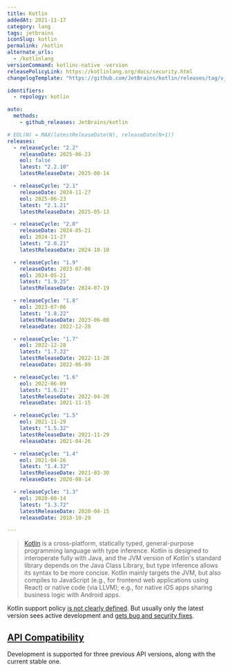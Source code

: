 ```yaml
---
title: Kotlin
addedAt: 2021-11-17
category: lang
tags: jetbrains
iconSlug: kotlin
permalink: /kotlin
alternate_urls:
  - /kotlinlang
versionCommand: kotlinc-native -version
releasePolicyLink: https://kotlinlang.org/docs/security.html
changelogTemplate: "https://github.com/JetBrains/kotlin/releases/tag/v__LATEST__"

identifiers:
  - repology: kotlin

auto:
  methods:
    - github_releases: JetBrains/kotlin

# EOL(N) = MAX(latestReleaseDate(N), releaseDate(N+1))
releases:
  - releaseCycle: "2.2"
    releaseDate: 2025-06-23
    eol: false
    latest: "2.2.10"
    latestReleaseDate: 2025-08-14

  - releaseCycle: "2.1"
    releaseDate: 2024-11-27
    eol: 2025-06-23
    latest: "2.1.21"
    latestReleaseDate: 2025-05-13

  - releaseCycle: "2.0"
    releaseDate: 2024-05-21
    eol: 2024-11-27
    latest: "2.0.21"
    latestReleaseDate: 2024-10-10

  - releaseCycle: "1.9"
    releaseDate: 2023-07-06
    eol: 2024-05-21
    latest: "1.9.25"
    latestReleaseDate: 2024-07-19

  - releaseCycle: "1.8"
    eol: 2023-07-06
    latest: "1.8.22"
    latestReleaseDate: 2023-06-08
    releaseDate: 2022-12-28

  - releaseCycle: "1.7"
    eol: 2022-12-28
    latest: "1.7.22"
    latestReleaseDate: 2022-11-28
    releaseDate: 2022-06-09

  - releaseCycle: "1.6"
    eol: 2022-06-09
    latest: "1.6.21"
    latestReleaseDate: 2022-04-20
    releaseDate: 2021-11-15

  - releaseCycle: "1.5"
    eol: 2021-11-29
    latest: "1.5.32"
    latestReleaseDate: 2021-11-29
    releaseDate: 2021-04-26

  - releaseCycle: "1.4"
    eol: 2021-04-26
    latest: "1.4.32"
    latestReleaseDate: 2021-03-30
    releaseDate: 2020-08-14

  - releaseCycle: "1.3"
    eol: 2020-08-14
    latest: "1.3.72"
    latestReleaseDate: 2020-04-15
    releaseDate: 2018-10-29

---
```


> [Kotlin](https://kotlinlang.org/) is a cross-platform, statically typed, general-purpose
> programming language with type inference. Kotlin is designed to interoperate fully with Java, and
> the JVM version of Kotlin's standard library depends on the Java Class Library, but type inference
> allows its syntax to be more concise. Kotlin mainly targets the JVM, but also compiles to
> JavaScript (e.g., for frontend web applications using React) or native code (via LLVM); e.g., for
> native iOS apps sharing business logic with Android apps.

Kotlin support policy [is not clearly defined](https://discuss.kotlinlang.org/t/kotlin-support-roadmap/11454).
But usually only the latest version sees active development and [gets bug and security fixes](https://kotlinlang.org/docs/kotlin-evolution.html#dealing-with-compiler-bugs).

## [API Compatibility](https://kotlinlang.org/docs/whatsnew16.html#supporting-previous-api-versions-for-a-longer-period)

Development is supported for three previous API versions, along with the current stable one.
